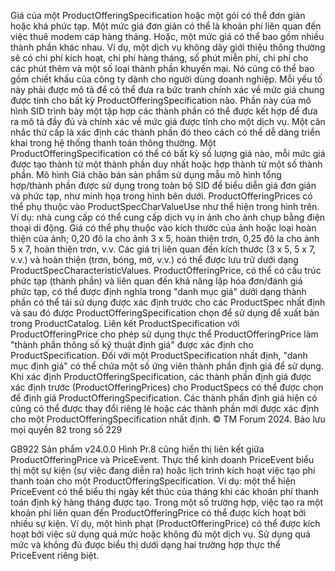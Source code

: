 Giá của một ProductOfferingSpecification hoặc một gói có thể đơn giản hoặc khá phức tạp. Một mức giá đơn giản có thể là khoản phí liên quan đến việc thuê modem cáp hàng tháng. Hoặc, một mức giá có thể bao gồm nhiều thành phần khác nhau. Ví dụ, một dịch vụ không dây giới thiệu thông thường sẽ có chi phí kích hoạt, chi phí hàng tháng, số phút miễn phí, chi phí cho các phút thêm và một số loại thành phần khuyến mại. Nó cũng có thể bao gồm chiết khấu của công ty dành cho người dùng doanh nghiệp. Mỗi yếu tố này phải được mô tả để có thể đưa ra bức tranh chính xác về mức giá chung được tính cho bất kỳ ProductOfferingSpecification nào.
Phần này của mô hình SID trình bày một tập hợp các thành phần có thể được kết hợp để đưa ra mô tả đầy đủ và chính xác về mức giá được tính cho một dịch vụ. Một cân nhắc thứ cấp là xác định các thành phần đó theo cách có thể dễ dàng triển khai trong hệ thống thanh toán thông thường.
Một ProductOfferingSpecification có thể có bất kỳ số lượng giá nào, mỗi mức giá được tạo thành từ một thành phần duy nhất hoặc hợp thành từ một số thành phần. Mô hình Giá chào bán sản phẩm sử dụng mẫu mô hình tổng hợp/thành phần được sử dụng trong toàn bộ SID để biểu diễn giá đơn giản và phức tạp, như minh họa trong hình bên dưới.
ProductOfferingPrices có thể phụ thuộc vào ProductSpecCharValueUse như thể hiện trong hình trên. Ví dụ: nhà cung cấp có thể cung cấp dịch vụ in ảnh cho ảnh chụp bằng điện thoại di động. Giá có thể phụ thuộc vào kích thước của ảnh hoặc loại hoàn thiện của ảnh; 0,20 đô la cho ảnh 3 x 5, hoàn thiện trơn, 0,25 đô la cho ảnh 5 x 7, hoàn thiện trơn, v.v. Các giá trị liên quan đến kích thước (3 x 5, 5 x 7, v.v.) và hoàn thiện (trơn, bóng, mờ, v.v.) có thể được lưu trữ dưới dạng ProductSpecCharacteristicValues.
ProductOfferingPrice, có thể có cấu trúc phức tạp (thành phần) và liên quan đến khả năng lập hóa đơn/đánh giá phức tạp, có thể được định nghĩa trong "danh mục giá" dưới dạng thành phần có thể tái sử dụng được xác định trước cho các ProductSpec nhất định và sau đó được ProductOfferingSpecification chọn để sử dụng để xuất bản trong ProductCatalog.
Liên kết ProductSpecification với ProductOfferingPrice cho phép sử dụng thực thể ProductOfferingPrice làm "thành phần thông số kỹ thuật định giá" được xác định cho ProductSpecification. Đối với một ProductSpecification nhất định, "danh mục định giá" có thể chứa một số ứng viên thành phần định giá để sử dụng. Khi xác định ProductOfferingSpecification, các thành phần định giá được xác định trước (ProductOfferingPrices) cho ProductSpecs có thể được chọn để định giá ProductOfferingSpecification. Các thành phần định giá hiện có cũng có thể được thay đổi riêng lẻ hoặc các thành phần mới được xác định cho một ProductOfferingSpecification nhất định.
© TM Forum 2024. Bảo lưu mọi quyền
82 trong số 229

GB922 Sản phẩm v24.0.0
Hình Pr.8 cũng hiển thị liên kết giữa ProductOfferingPrice và PriceEvent. Thực thể kinh doanh PriceEvent biểu thị một sự kiện (sự việc đang diễn ra) hoặc lịch trình kích hoạt việc tạo phí thanh toán cho một ProductOfferingSpecification. Ví dụ: một thể hiện PriceEvent có thể biểu thị ngày kết thúc của tháng khi các khoản phí thanh toán định kỳ hàng tháng được tạo. Trong một số trường hợp, việc tạo ra một khoản phí liên quan đến ProductOfferingPrice có thể được kích hoạt bởi nhiều sự kiện. Ví dụ, một hình phạt (ProductOfferingPrice) có thể được kích hoạt bởi việc sử dụng quá mức hoặc không đủ một dịch vụ. Sử dụng quá mức và không đủ được biểu thị dưới dạng hai trường hợp thực thể PriceEvent riêng biệt.
